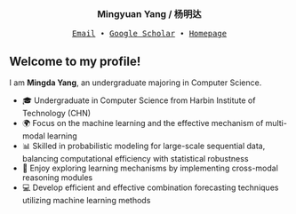 <h3 align="center"> Mingyuan Yang / 杨明达</h3>

<p align="center">
  <samp>
    <a href="mailto:2022110829@stu.hit.edu.cn">Email</a> ∙
    <a href="https://scholar.google.com.hk/citations?user=cRLTfEgAAAAJ&hl=zh-CN">Google Scholar</a> ∙
    <!--<a href="https://npu-home.github.io/home/">NPU-Home</a>-->
    <a href="https://Jeronimoyang.github.io/">Homepage</a>
  </samp>
</p>


## Welcome to my profile!

I am **Mingda Yang**, an undergraduate majoring in Computer Science.

- 🎓 Undergraduate in Computer Science from Harbin Institute of Technology (CHN)
- 🌍 Focus on the machine learning and the effective mechanism of multi-modal learning
- 📊 Skilled in probabilistic modeling for large-scale sequential data, balancing computational efficiency with statistical robustness  
- 📘 Enjoy exploring learning mechanisms by implementing cross-modal reasoning modules
- 💻 Develop efficient and effective combination forecasting techniques utilizing machine learning methods  


<!--
![暗色](https://raw.githubusercontent.com/zhoufanglu/githubSNK/df18a4a2fb544d5fc0e692f98c3436e9dccaa547/github-contribution-grid-snake.svg#gh-dark-mode-only)
-->


<!-- 
My Projects:

- documentation for [manim](https://github.com/3b1b/manim)
- [manim_projects](https://github.com/TonyCrane/manim_projects): my videos made by manim
- [OI](https://github.com/TonyCrane/OI): my codes of studying Olympiad in Informatics
- [manim_sandbox](https://github.com/manim-kindergarten/manim_sandbox): some utils of manim
- [manim_document_zh](https://github.com/manim-kindergarten/manim_document_zh): a chinese document of manim
- [manim_action_renderer](https://github.com/manim-kindergarten/manim_action_renderer): a GitHub action to render manim videos -->

<!--
**PeterJeremiah/PeterJeremiah** is a ✨ _special_ ✨ repository because its `README.md` (this file) appears on your GitHub profile.

Here are some ideas to get you started:

- 🔭 I’m currently working on ...
- 🌱 I’m currently learning ...
- 👯 I’m looking to collaborate on ...
- 🤔 I’m looking for help with ...
- 💬 Ask me about ...
- 📫 How to reach me: ...
- 😄 Pronouns: ...
- ⚡ Fun fact: ...
-->

<!--
### Languages and Tools

[![python][python-img]][python-url]
[![matlab][matlab-img]][matlab-url]
[![verilog][verilog-img]][verilog-url]
[![latex][latex-img]][latex-url]
[![bash][bash-img]][bash-url]
[![git][git-img]][git-url]
[![github][github-img]][github-url]
[![vscode][vscode-img]][vscode-url]

[python-img]: https://img.shields.io/badge/-Python-3776AB?style=for-the-badge&logo=Python&logoColor=white
[python-url]: https://www.python.org

[matlab-img]: https://img.shields.io/badge/-Matlab-orange?style=for-the-badge
[matlab-url]: https://www.mathworks.com/products/matlab.html

[verilog-img]: https://img.shields.io/badge/-Verilog-9E0F61?style=for-the-badge&logo=data:image/png;base64,<BASE64_LOGO>&logoColor=white
[verilog-url]: https://verilog.com

[latex-img]: https://img.shields.io/badge/-LaTeX-008080?style=for-the-badge&logo=LaTeX&logoColor=white
[latex-url]: https://tug.org

[bash-img]: https://img.shields.io/badge/-Bash-4EAA25?style=for-the-badge&logo=GNU-Bash&logoColor=white
[bash-url]: https://www.gnu.org/software/bash

[git-img]: https://img.shields.io/badge/-Git-F05032?style=for-the-badge&logo=Git&logoColor=white
[git-url]: https://git-scm.com

[github-img]: https://img.shields.io/badge/-Github-181717?style=for-the-badge&logo=GitHub&logoColor=white
[github-url]: https://github.com

[vscode-img]: https://img.shields.io/badge/-VS%20Code-007ACC?style=for-the-badge&logo=VisualStudioCode&logoColor=white
[vscode-url]: https://code.visualstudio.com
-->
